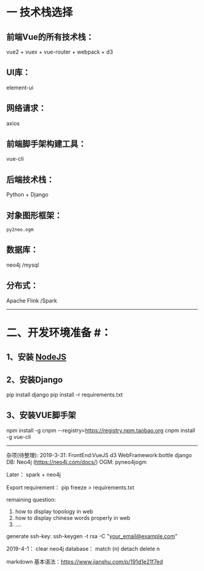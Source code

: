 # 一 技术栈选择
## **前端Vue的所有技术栈**： 
   vue2 + vuex + vue-router + webpack + d3
## **UI库**： 
   element-ui
## **网络请求**：
   axios
## **前端脚手架构建工具**：
   vue-cli
## **后端技术栈**：
   Python + Django 
## **对象图形框架**：
    py2neo.ogm
## **数据库**： 
   neo4j /mysql
## **分布式**：
   Apache Flink /Spark
   
---

# **二、开发环境准备** #：
## 1、安装 <a href="https://nodejs.org/en/" target="_blank">NodeJS</a> ##
   
## 2、安装Django ##
   pip install django 
   pip install -r requirements.txt
## 3、安装VUE脚手架 ##
   npm install -g cnpm --registry=https://registry.npm.taobao.org
   cnpm install -g vue-cli
   

---


杂项(待整理):
2019-3-31:
FrontEnd:VueJS d3
WebFramework:bottle django
DB: Neo4j (https://neo4j.com/docs/)
OGM: pyneo4jogm

Later： spark + neo4j

Export requirement： pip freeze > requirements.txt

remaining question: 
1. how to display topology in web
2. how to display chinese words properly in web
3. ....


generate ssh-key: 
ssh-keygen -t rsa -C "your_email@example.com"

2019-4-1：
clear neo4j database：
  match (n)
  detach delete n
  
markdown 基本语法：https://www.jianshu.com/p/191d1e21f7ed

